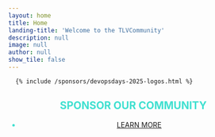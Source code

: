 ```yaml
---
layout: home
title: Home
landing-title: 'Welcome to the TLVCommunity'
description: null
image: null
author: null
show_tile: false
---
```




<div class="inner">

      {% include /sponsors/devopsdays-2025-logos.html %}







<h2 style="text-transform: uppercase; color: turquoise; text-align: center;">SPONSOR OUR COMMUNITY</h2>       
 <ul class="actions" style="text-transform: uppercase; color: turquoise; text-align: center;"><li><a href="/sponsor" class="button next">LEARN MORE</a></li></ul> 
</div>

